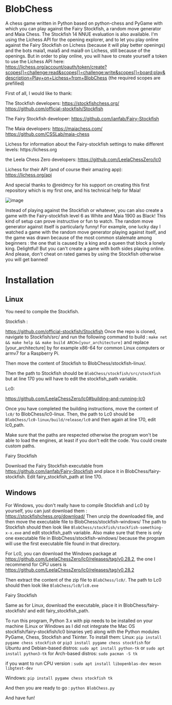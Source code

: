 # BlobChess
A chess game written in Python based on python-chess and PyGame with which you can play against the Fairy Stockfish, a random move generator and Maia Chess. The Stockfish 14 NNUE evaluation is also available. 
I'm using the Lichess API for the opening explorer, and to let you play online against the Fairy Stockfish on Lichess (because it will play better openings) and the bots maia1, maia5 and maia9 on Lichess, still because of the openings. But in order to play online, you will have to create yourself a token to use the Lichess API here: https://lichess.org/account/oauth/token/create?scopes[]=challenge:read&scopes[]=challenge:write&scopes[]=board:play&description=Play+on+Lichess+from+BlobChess (the required scopes are prefilled)

First of all, I would like to thank:

  The Stockfish developers:
    https://stockfishchess.org/
    https://github.com/official-stockfish/Stockfish

  The Fairy Stockfish developer:
    https://github.com/ianfab/Fairy-Stockfish

  The Maia developers:
    https://maiachess.com/
    https://github.com/CSSLab/maia-chess

  Lichess for information about the Fairy-stockfish settings to make different levels:
    https:/lichess.org

  the Leela Chess Zero developers:
    https://github.com/LeelaChessZero/lc0
    
  Lichess for their API (and of course their amazing app):
    https://lichess.org/api

  And special thanks to @reidmcy for his support on creating this first repository which is my first one, and his technical help for Maia!






![image](https://user-images.githubusercontent.com/89562745/172292165-68dec124-f086-4966-9fb8-b11091face45.png)



Instead of playing against the Stockfish or whatever, you can also create a game with the Fairy-stockfish level 6 as White and Maia 1900 as Black! This kind of setup can prove instructive or fun to watch. The random move generator against itself is particularly funny! For example, one lucky day I watched a game with the random move generator playing against itself, and the game was drawn because of the most common stalemate among beginners : the one that is caused by a king and a queen that block a lonely king. Delightful! 
But you can't create a game with both sides playing online. And please, don't cheat on rated games by using the Stockfish otherwise you will get banned!



# Installation


## Linux

You need to compile the Stockfish.

Stockfish :

https://github.com/official-stockfish/Stockfish
Once the repo is cloned, navigate to Stockfish/src/ and run the following command to build : ```make net && make help && make build ARCH=[your_architecture]``` and replace [your_architecture] by for example x86-64 for common Linux computers or armv7 for a Raspberry Pi.

Then move the content of Stockfish to BlobChess/stockfish-linux/.

Then the path to Stockfish should be ```BlobChess/stockfish/src/stockfish``` but at line 170 you will have to edit the stockfish_path variable.


Lc0:

https://github.com/LeelaChessZero/lc0#building-and-running-lc0

Once you have completed the building instructions, move the content of ```lc0/``` to BlobChess/lc0-linux. Then, the path to Lc0 should be ```BlobChess/lc0-linux/build/release/lc0``` and then again at line 170, edit lc0_path.


Make sure that the paths are respected otherwise the program won't be able to load the engines, at least if you don't edit the code. You could create custom paths.


Fairy Stockfish

Download the Fairy Stockfish executable from https://github.com/ianfab/Fairy-Stockfish and place it in BlobChess/fairy-stockfish. Edit fairy_stockfish_path at line 170.

## Windows

For Windows, you don't really have to compile Stockfish and Lc0 by yourself, you can just download them :
https://stockfishchess.org/download/
Then unzip the downloaded file, and then move the executable file to BlobChess/stockfish-windows/
The path to Stockfish should then look like ```BlobChess/stockfish/stockfish-something-x-x.exe``` and edit stockfish_path variable.
Also make sure that there is only one executable file in BlobChess/stockfish-windows/ because the program will use the first executable file found in that directory.

For Lc0, you can download the Windows package at https://github.com/LeelaChessZero/lc0/releases/tag/v0.28.2, the one I recommend for CPU users is https://github.com/LeelaChessZero/lc0/releases/tag/v0.28.2

Then extract the content of the zip file to ```BlobChess/lc0/```. The path to Lc0 should then look like ```BlobChess/lc0/lc0.exe```


Fairy Stockfish

Same as for Linux, download the executable, place it in BlobChess/fairy-stockfish/ and edit fairy_stockfish_path.


To run this program, Python 3.x with pip needs to be installed on your machine (Linux or Windows as I did not integrate the Mac OS stockfish/fairy-stockfish/lc0 binaries yet) along with the Python modules PyGame, Chess, Stockfish and Tkinter.
To install them:
Linux:
	```pip install pygame chess stockfish``` or ```pip3 install pygame chess stockfish```
	for Ubuntu and Debian-based distros: ```sudo apt install python-tk``` or ```sudo apt install python3-tk```
	for Arch-based distros: ```sudo pacman -S tk```

  if you want to run CPU version : ```sudo apt install libopenblas-dev meson libgtest-dev```


Windows:
		`pip install pygame chess stockfish tk`




And then you are ready to go :
`python BlobChess.py`

And have fun!
